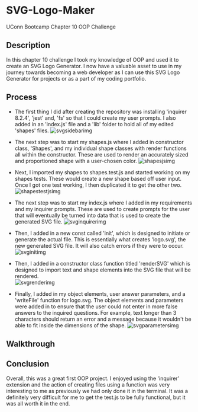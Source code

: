 # SVG-Logo-Maker
UConn Bootcamp Chapter 10 OOP Challenge

## Description
In this chapter 10 challenge I took my knowledge of OOP and used it to create an SVG Logo Generator.  I now have a valuable asset to use in my journey towards becoming a web developer as I can use this SVG Logo Generator for projects or as a part of my coding portfolio.


## Process
* The first thing I did after creating the repository was installing 'inquirer 8.2.4', 'jest' and, 'fs' so that I could create my user prompts.  I also added in an 'index.js' file and a 'lib' folder to hold all of my edited 'shapes' files.
![svgsidebarimg]("")


* The next step was to start my shapes.js where I added in constructor class, 'Shapes', and my individual shape classes with render functions all within the constructor.  These are used to render an accurately sized and proportioned shape with a user-chosen color. 
![shapesjsimg]("")


* Next, I imported my shapes to shapes.test.js and started working on my shapes tests. These would create a new shape based off user input.  Once I got one test working, I then duplicated it to get the other two.
![shapestestjsimg]("")


* The next step was to start my index.js where I added in my requirements and my inquirer prompts.  These are used to create prompts for the user that will eventually be turned into data that is used to create the generated SVG file. 
![svginquirerimg]("")


* Then, I added in a new const called 'init', which is designed to initiate or generate the actual file.  This is essentially what creates 'logo.svg', the new generated SVG file.  It will also catch errors if they were to occur.
![svginitimg]("")

* Then, I added in a constructor class function titled 'renderSVG' which is designed to import text and shape elements into the SVG file that will be rendered.  
![svgrenderimg]("")

* Finally, I added in my object elements, user answer parameters, and a 'writeFile' function for logo.svg.  The object elements and parameters were added in to ensure that the user could not enter in more false answers to the inquired questions.  For example, text longer than 3 characters should return an error and a message because it wouldn't be able to fit inside the dimensions of the shape.
![svgparametersimg]("")


## Walkthrough


## Conclusion
Overall, this was a great first OOP project.  I enjoyed using the 'inquirer' extension and the action of creating files using a function was very interesting to me as previously we had only done it in the terminal.  It was a definitely very difficult for me to get the test.js to be fully functional, but it was all worth it in the end.